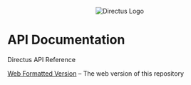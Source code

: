 <p align="center">
  <img src="https://s3.amazonaws.com/f.cl.ly/items/3Q2830043H1Y1c1F1K2D/directus-logo-stacked.png" alt="Directus Logo"/>
</p>
 
# API Documentation
Directus API Reference

[Web Formatted Version](https://getdirectus.com/api) – The web version of this repository
